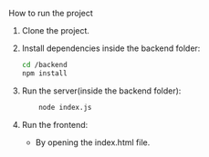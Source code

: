 How to run the project 

1. Clone the project.

2. Install dependencies inside the backend folder: 
    ```bash
   cd /backend
   npm install
   ```

3. Run the server(inside the backend folder): 
    ```bash
        node index.js
   ```

4. Run the frontend: 
    - By opening the index.html file.
